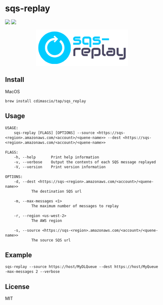 # sqs-replay
[![](https://img.shields.io/badge/install-homebrew-yellow)](#) [![](https://img.shields.io/badge/license-MIT-blue.svg)](#license)

<p align="center">
<img src="https://raw.githubusercontent.com/cdimascio/sqs-replay/main/assets/sqs-replay-logo.png"/>
</p>

## Install

MacOS

```shell
brew install cdimascio/tap/sqs_replay
```

## Usage

```shell
USAGE:
    sqs-replay [FLAGS] [OPTIONS] --source <https://sqs-<region>.amazonaws.com/<account>/<quene-name>> --dest <https://sqs-<region>.amazonaws.com/<account>/<quene-name>>

FLAGS:
    -h, --help       Print help information
    -v, --verbose    Output the contents of each SQS message replayed
    -V, --version    Print version information

OPTIONS:
    -d, --dest <https://sqs-<region>.amazonaws.com/<account>/<quene-name>>
            The destination SQS url

    -m, --max-messages <1>
            The maximum number of messages to replay

    -r, --region <us-west-2>
            The AWS region

    -s, --source <https://sqs-<region>.amazonaws.com/<account>/<quene-name>>
            The source SQS url
```

## Example

```shell
sqs-replay --source https://host/MyDLQueue --dest https://host/MyQueue -max-messages 2 --verbose
```

## License 
MIT
